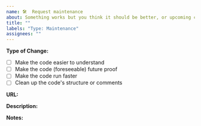```yaml
---
name: 🛠  Request maintenance
about: Something works but you think it should be better, or upcoming changes will break it.
title: ""
labels: "Type: Maintenance"
assignees: ""
---
```


**Type of Change:**
<!-- Change one selection from '[ ]' to '[X]' -->

- [ ] Make the code easier to understand
- [ ] Make the code (foreseeable) future proof
- [ ] Make the code run faster
- [ ] Clean up the code's structure or comments

**URL:**
<!-- URL link to current source file. -->

**Description:**
<!-- A clear and concise description of what the issue is. -->

**Notes:**
<!-- Add any other context or screenshots about the issue. -->
